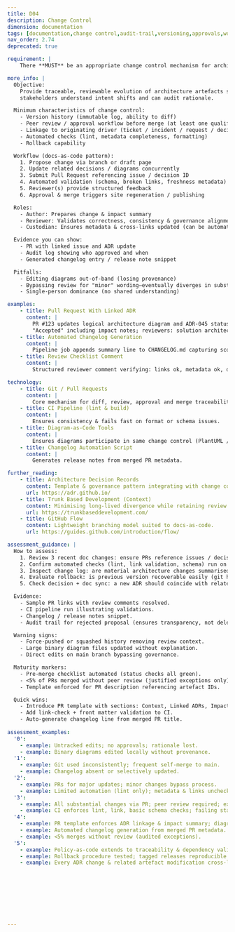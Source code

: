 ```yaml
---
title: D04
description: Change Control
dimension: documentation
tags: [documentation,change control,audit-trail,versioning,approvals,workflow,governance,impact-analysis,traceability,signoff]
nav_order: 2.74
deprecated: true

requirement: |
    There **MUST** be an appropriate change control mechanism for architecture documentation  

more_info: |
  Objective:
    Provide traceable, reviewable evolution of architecture artefacts so that
    stakeholders understand intent shifts and can audit rationale.

  Minimum characteristics of change control:
    - Version history (immutable log, ability to diff)
    - Peer review / approval workflow before merge (at least one qualified reviewer)
    - Linkage to originating driver (ticket / incident / request / decision)
    - Automated checks (lint, metadata completeness, formatting)
    - Rollback capability

  Workflow (docs-as-code pattern):
    1. Propose change via branch or draft page
    2. Update related decisions / diagrams concurrently
    3. Submit Pull Request referencing issue / decision ID
    4. Automated validation (schema, broken links, freshness metadata)
    5. Reviewer(s) provide structured feedback
    6. Approval & merge triggers site regeneration / publishing

  Roles:
    - Author: Prepares change & impact summary
    - Reviewer: Validates correctness, consistency & governance alignment
    - Custodian: Ensures metadata & cross-links updated (can be automated)

  Evidence you can show:
    - PR with linked issue and ADR update
    - Audit log showing who approved and when
    - Generated changelog entry / release note snippet

  Pitfalls:
    - Editing diagrams out-of-band (losing provenance)
    - Bypassing review for "minor" wording—eventually diverges in substance
    - Single-person dominance (no shared understanding)

examples: 
    - title: Pull Request With Linked ADR
      content: |
        PR #123 updates logical architecture diagram and ADR-045 status to
        "Accepted" including impact notes; reviewers: solution architect & ops.
    - title: Automated Changelog Generation
      content: |
        Pipeline job appends summary line to CHANGELOG.md capturing scope.
    - title: Review Checklist Comment
      content: |
        Structured reviewer comment verifying: links ok, metadata ok, decisions updated.

technology:
    - title: Git / Pull Requests
      content: |
        Core mechanism for diff, review, approval and merge traceability.
    - title: CI Pipeline (lint & build)
      content: |
        Ensures consistency & fails fast on format or schema issues.
    - title: Diagram-as-Code Tools
      content: |
        Ensures diagrams participate in same change control (PlantUML / Mermaid).
    - title: Changelog Automation Script
      content: |
        Generates release notes from merged PR metadata.

further_reading:
    - title: Architecture Decision Records
      content: Template & governance pattern integrating with change control.
      url: https://adr.github.io/
    - title: Trunk Based Development (Context)
      content: Minimising long-lived divergence while retaining review rigour.
      url: https://trunkbaseddevelopment.com/
    - title: GitHub Flow
      content: Lightweight branching model suited to docs-as-code.
      url: https://guides.github.com/introduction/flow/

assessment_guidance: |
  How to assess:
    1. Review 3 recent doc changes: ensure PRs reference issues / decisions & received peer review (not self‑merged).
    2. Confirm automated checks (lint, link validation, schema) run on PR and block merge on failure.
    3. Inspect change log: are material architecture changes summarised? Missing entries → discoverability risk.
    4. Evaluate rollback: is previous version recoverable easily (git history, tags)?
    5. Check decision + doc sync: a new ADR should coincide with related diagram / model updates.

  Evidence:
    - Sample PR links with review comments resolved.
    - CI pipeline run illustrating validations.
    - Changelog / release notes snippet.
    - Audit trail for rejected proposal (ensures transparency, not deletion).

  Warning signs:
    - Force-pushed or squashed history removing review context.
    - Large binary diagram files updated without explanation.
    - Direct edits on main branch bypassing governance.

  Maturity markers:
    - Pre-merge checklist automated (status checks all green).
    - <5% of PRs merged without peer review (justified exceptions only).
    - Template enforced for PR description referencing artefact IDs.

  Quick wins:
    - Introduce PR template with sections: Context, Linked ADRs, Impact, Verification.
    - Add link-check + front matter validation to CI.
    - Auto-generate changelog line from merged PR title.
    
assessment_examples:
  '0':
    - example: Untracked edits; no approvals; rationale lost.
    - example: Binary diagrams edited locally without provenance.
  '1':
    - example: Git used inconsistently; frequent self-merge to main.
    - example: Changelog absent or selectively updated.
  '2':
    - example: PRs for major updates; minor changes bypass process.
    - example: Limited automation (lint only); metadata & links unchecked.
  '3':
    - example: All substantial changes via PR; peer review required; exceptions logged.
    - example: CI enforces lint, link, basic schema checks; failing status blocks merge.
  '4':
    - example: PR template enforces ADR linkage & impact summary; diagram-as-code diffs reviewed.
    - example: Automated changelog generation from merged PR metadata.
    - example: <5% merges without review (audited exceptions).
  '5':
    - example: Policy-as-code extends to traceability & dependency validation; zero unreviewed merges last quarter.
    - example: Rollback procedure tested; tagged releases reproducible.
    - example: Every ADR change & related artefact modification cross-linked bidirectionally.









---
```

